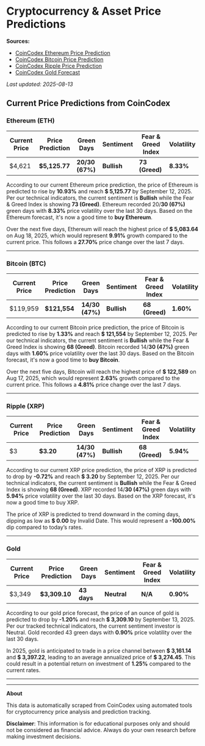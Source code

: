# Cryptocurrency & Asset Price Predictions

**Sources:** 
- [CoinCodex Ethereum Price Prediction](https://coincodex.com/crypto/ethereum/price-prediction/)
- [CoinCodex Bitcoin Price Prediction](https://coincodex.com/crypto/bitcoin/price-prediction/)
- [CoinCodex Ripple Price Prediction](https://coincodex.com/crypto/ripple/price-prediction/)
- [CoinCodex Gold Forecast](https://coincodex.com/precious-metal/gold/forecast/)

*Last updated: 2025-08-13*

## Current Price Predictions from CoinCodex

### Ethereum (ETH)

| Current Price | Price Prediction | Green Days | Sentiment | Fear & Greed Index | Volatility |
|---------------|------------------|------------|-----------|-------------------|------------|
| $4,621 | **$5,125.77** | **20/30 (67%)** | **Bullish** | **73 (Greed)** | **8.33%** |

According to our current Ethereum price prediction, the price of Ethereum is predicted to rise by **10.93%** and reach **$ 5,125.77** by September 12, 2025. Per our technical indicators, the current sentiment is **Bullish** while the Fear & Greed Index is showing **73 (Greed)**. Ethereum recorded 20/**30 (67%)** green days with **8.33%** price volatility over the last 30 days. Based on the Ethereum forecast, it's now a good time to **buy Ethereum**.

Over the next five days, Ethereum will reach the highest price of **$ 5,083.64** on Aug 18, 2025, which would represent **9.91%** growth compared to the current price. This follows a **27.70%** price change over the last 7 days.

---

### Bitcoin (BTC)

| Current Price | Price Prediction | Green Days | Sentiment | Fear & Greed Index | Volatility |
|---------------|------------------|------------|-----------|-------------------|------------|
| $119,959 | **$121,554** | **14/30 (47%)** | **Bullish** | **68 (Greed)** | **1.60%** |

According to our current Bitcoin price prediction, the price of Bitcoin is predicted to rise by **1.33%** and reach **$ 121,554** by September 12, 2025. Per our technical indicators, the current sentiment is **Bullish** while the Fear & Greed Index is showing **68 (Greed)**. Bitcoin recorded 14/**30 (47%)** green days with **1.60%** price volatility over the last 30 days. Based on the Bitcoin forecast, it's now a good time to **buy Bitcoin**.

Over the next five days, Bitcoin will reach the highest price of **$ 122,589** on Aug 17, 2025, which would represent **2.63%** growth compared to the current price. This follows a **4.81%** price change over the last 7 days.

---

### Ripple (XRP)

| Current Price | Price Prediction | Green Days | Sentiment | Fear & Greed Index | Volatility |
|---------------|------------------|------------|-----------|-------------------|------------|
| $3 | **$3.20** | **14/30 (47%)** | **Bullish** | **68 (Greed)** | **5.94%** |

According to our current XRP price prediction, the price of XRP is predicted to drop by **-0.72%** and reach **$ 3.20** by September 12, 2025. Per our technical indicators, the current sentiment is **Bullish** while the Fear & Greed Index is showing **68 (Greed)**. XRP recorded 14/**30 (47%)** green days with **5.94%** price volatility over the last 30 days. Based on the XRP forecast, it's now a good time to buy XRP.

The price of XRP is predicted to trend downward in the coming days, dipping as low as **$ 0.00** by Invalid Date. This would represent a **-100.00%** dip compared to today’s rates.

---

### Gold

| Current Price | Price Prediction | Green Days | Sentiment | Fear & Greed Index | Volatility |
|---------------|------------------|------------|-----------|-------------------|------------|
| $3,349 | **$3,309.10** | **43 days** | **Neutral** | **N/A** | **0.90%** |

According to our gold price forecast, the price of an ounce of gold is predicted to drop by **-1.20%** and reach **$ 3,309.10** by September 13, 2025. Per our tracked technical indicators, the current sentiment investor is Neutral. Gold recorded 43 green days with **0.90%** price volatility over the last 30 days.

In 2025, gold is anticipated to trade in a price channel between **$ 3,161.14** and **$ 3,397.22**, leading to an average annualized price of **$ 3,274.45**. This could result in a potential return on investment of **1.25%** compared to the current rates.

---

---

**About**

This data is automatically scraped from CoinCodex using automated tools for cryptocurrency price analysis and prediction tracking.

**Disclaimer**: This information is for educational purposes only and should not be considered as financial advice. Always do your own research before making investment decisions.
